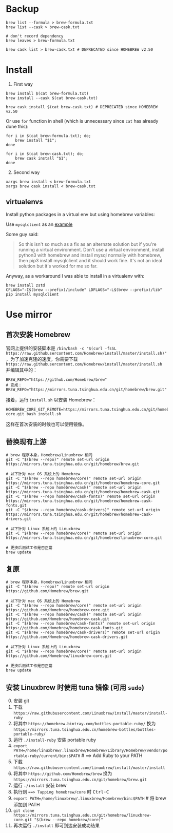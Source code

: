 # Backup

    brew list --formula > brew-formula.txt
    brew list --cask > brew-cask.txt

    # don't record dependency
    brew leaves > brew-formula.txt

    brew cask list > brew-cask.txt # DEPRECATED since HOMEBREW v2.50

# Install

1. First way

``` shell
brew install $(cat brew-formula.txt)
brew install --cask $(cat brew-cask.txt)

brew cask install $(cat brew-cask.txt) # DEPRECATED since HOMEBREW v2.50
```
Or use `for` function in shell (which is unnecessary since `cat` has already done this):

``` shell
for i in $(cat brew-formula.txt); do;
    brew install "$1";
done

for i in $(cat brew-cask.txt); do;
    brew cask install "$1";
done
```

2. Second way

``` shell
xargs brew install < brew-formula.txt
xargs brew cask install < brew-cask.txt
```

## virtualenvs

Install python packages in a virtual env but using homebrew variables:

Use `mysqlclient` as an [example](https://github.com/PyMySQL/mysqlclient/issues/497)

Some guy said:

> So this isn't so much as a fix as an alternate solution but if you're running
> a virtual environment. Don't use a virtual environment, install python3 with
> homebrew and install mysql normally with homebrew, then pip3 install
> mysqlclient and it should work fine. It's not an ideal solution but it's
> worked for me so far.

Anyway, as a workaround I was able to install in a virtualenv with:

``` shell
brew install zstd
CFLAGS="-I$(brew --prefix)/include" LDFLAGS="-L$(brew --prefix)/lib" pip install mysqlclient
```

# Use mirror

## 首次安装 Homebrew

官网上提供的安装脚本是 `/bin/bash -c "$(curl -fsSL
https://raw.githubusercontent.com/Homebrew/install/master/install.sh)"` ，为了加速克隆的速度，你需要下载
`https://raw.githubusercontent.com/Homebrew/install/master/install.sh` 并编辑其中的：

```shell
BREW_REPO="https://github.com/Homebrew/brew"
# 变成：
BREW_REPO="https://mirrors.tuna.tsinghua.edu.cn/git/homebrew/brew.git"
```

接着，运行 `install.sh` 以安装 Homebrew：

``` shell
HOMEBREW_CORE_GIT_REMOTE=https://mirrors.tuna.tsinghua.edu.cn/git/homebrew/homebrew-core.git bash install.sh
```

这样在首次安装的时候也可以使用镜像。

## 替换现有上游

``` shell
# brew 程序本身，Homebrew/Linuxbrew 相同
git -C "$(brew --repo)" remote set-url origin https://mirrors.tuna.tsinghua.edu.cn/git/homebrew/brew.git

# 以下针对 mac OS 系统上的 Homebrew
git -C "$(brew --repo homebrew/core)" remote set-url origin https://mirrors.tuna.tsinghua.edu.cn/git/homebrew/homebrew-core.git
git -C "$(brew --repo homebrew/cask)" remote set-url origin https://mirrors.tuna.tsinghua.edu.cn/git/homebrew/homebrew-cask.git
git -C "$(brew --repo homebrew/cask-fonts)" remote set-url origin https://mirrors.tuna.tsinghua.edu.cn/git/homebrew/homebrew-cask-fonts.git
git -C "$(brew --repo homebrew/cask-drivers)" remote set-url origin https://mirrors.tuna.tsinghua.edu.cn/git/homebrew/homebrew-cask-drivers.git

# 以下针对 Linux 系统上的 Linuxbrew
git -C "$(brew --repo homebrew/core)" remote set-url origin https://mirrors.tuna.tsinghua.edu.cn/git/homebrew/linuxbrew-core.git

# 更换后测试工作是否正常
brew update
```

## 复原

``` shell
# brew 程序本身，Homebrew/Linuxbrew 相同
git -C "$(brew --repo)" remote set-url origin https://github.com/Homebrew/brew.git

# 以下针对 mac OS 系统上的 Homebrew
git -C "$(brew --repo homebrew/core)" remote set-url origin https://github.com/Homebrew/homebrew-core.git
git -C "$(brew --repo homebrew/cask)" remote set-url origin https://github.com/Homebrew/homebrew-cask.git
git -C "$(brew --repo homebrew/cask-fonts)" remote set-url origin https://github.com/Homebrew/homebrew-cask-fonts.git
git -C "$(brew --repo homebrew/cask-drivers)" remote set-url origin https://github.com/Homebrew/homebrew-cask-drivers.git

# 以下针对 Linux 系统上的 Linuxbrew
git -C "$(brew --repo homebrew/core)" remote set-url origin https://github.com/Homebrew/linuxbrew-core.git

# 更换后测试工作是否正常
brew update
```

## 安装 Linuxbrew 时使用 tuna 镜像 (可用 `sudo`)

0. 安装 git
1. 下载 `https://raw.githubusercontent.com/Linuxbrew/install/master/install-ruby`
2. 将其中 `https://homebrew.bintray.com/bottles-portable-ruby/` 换为 `https://mirrors.tuna.tsinghua.edu.cn/homebrew-bottles/bottles-portable-ruby/`
3. 运行 `./install-ruby` 安装 portable ruby
4. `export PATH=/home/linuxbrew/.linuxbrew/Homebrew/Library/Homebrew/vendor/portable-ruby/current/bin:$PATH` # ==> Add Ruby to your PATH
5. 下载 `https://raw.githubusercontent.com/Linuxbrew/install/master/install`
6. 将其中 `https://github.com/Homebrew/brew` 换为 `https://mirrors.tuna.tsinghua.edu.cn/git/homebrew/brew.git`
7. 运行 `./install` 安装 brew
8. 执行到 `==> Tapping homebrew/core` 时 <kbd>Ctrl-C</kbd>
9. `export PATH=/home/linuxbrew/.linuxbrew/Homebrew/bin:$PATH` # 将 brew 添加到 PATH
10. `git clone https://mirrors.tuna.tsinghua.edu.cn/git/homebrew/linuxbrew-core.git "$(brew --repo homebrew/core)"`
11. 再次运行 `./install` 即可到达安装成功结果
